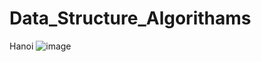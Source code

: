 # Data_Structure_Algorithams
Hanoi
![image](https://user-images.githubusercontent.com/78686290/178813255-8db4178c-95c0-429f-a6fc-866157ec200e.png)
